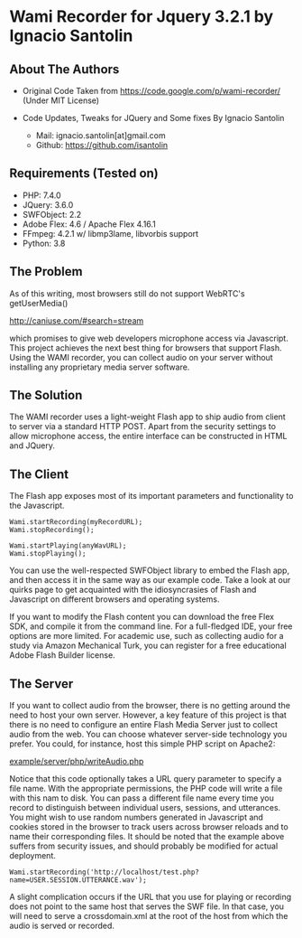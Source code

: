 Wami Recorder for Jquery 3.2.1 by Ignacio Santolin
================================================

About The Authors
-----------------
* Original Code Taken from https://code.google.com/p/wami-recorder/ (Under MIT License)

* Code Updates, Tweaks for JQuery and Some fixes By Ignacio Santolin
	- Mail: ignacio.santolin[at]gmail.com
	- Github: https://github.com/isantolin

Requirements (Tested on)
-----------------
- PHP: 7.4.0
- JQuery: 3.6.0
- SWFObject: 2.2
- Adobe Flex: 4.6 / Apache Flex 4.16.1
- FFmpeg: 4.2.1 w/ libmp3lame, libvorbis support
- Python: 3.8

The Problem
-----------
As of this writing, most browsers still do not support WebRTC's getUserMedia()

http://caniuse.com/#search=stream

which promises to give web developers microphone access via Javascript. This project achieves the next best thing for browsers that support Flash. Using the WAMI recorder, you can collect audio on your server without installing any proprietary media server software.

The Solution
------------
The WAMI recorder uses a light-weight Flash app to ship audio from client to server via a standard HTTP POST. Apart from the security settings to allow microphone access, the entire interface can be constructed in HTML and JQuery.

The Client
----------
The Flash app exposes most of its important parameters and functionality to the Javascript.

```
Wami.startRecording(myRecordURL);
Wami.stopRecording();

Wami.startPlaying(anyWavURL);
Wami.stopPlaying();
```

You can use the well-respected SWFObject library to embed the Flash app, and then access it in the same way as our example code. Take a look at our quirks page to get acquainted with the idiosyncrasies of Flash and Javascript on different browsers and operating systems.

If you want to modify the Flash content you can download the free Flex SDK, and compile it from the command line. For a full-fledged IDE, your free options are more limited. For academic use, such as collecting audio for a study via Amazon Mechanical Turk, you can register for a free educational Adobe Flash Builder license.


The Server
----------
If you want to collect audio from the browser, there is no getting around the need to host your own server. However, a key feature of this project is that there is no need to configure an entire Flash Media Server just to collect audio from the web. You can choose whatever server-side technology you prefer. You could, for instance, host this simple PHP script on Apache2:

[example/server/php/writeAudio.php](example/server/php/writeAudio.php)

Notice that this code optionally takes a URL query parameter to specify a file name. With the appropriate permissions, the PHP code will write a file with this nam to disk. You can pass a different file name every time you record to distinguish between individual users, sessions, and utterances. You might wish to use random numbers generated in Javascript and cookies stored in the browser to track users across browser reloads and to name their corresponding files. It should be noted that the example above suffers from security issues, and should probably be modified for actual deployment.

```
Wami.startRecording('http://localhost/test.php?name=USER.SESSION.UTTERANCE.wav');
```

A slight complication occurs if the URL that you use for playing or recording does not point to the same host that serves the SWF file. In that case, you will need to serve a crossdomain.xml at the root of the host from which the audio is served or recorded.
